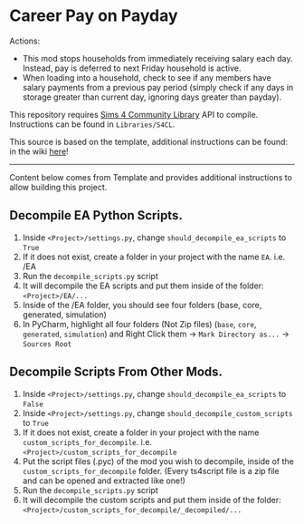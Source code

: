 # Career Pay on Payday

Actions:
* This mod stops households from immediately receiving salary each day. Instead, pay is deferred to next Friday
  household is active.
* When loading into a household, check to see if any members have salary payments from a previous pay period (simply 
  check if any days in storage greater than current day, ignoring days greater than payday).

This repository requires [Sims 4 Community Library](https://github.com/ColonolNutty/Sims4CommunityLibrary) API to 
compile. Instructions can be found in `Libraries/S4CL`.

This source is based on the template, additional instructions can be found: in the wiki 
[here](https://github.com/ColonolNutty/s4cl-template-project/wiki/Project-Setup)!

---
Content below comes from Template and provides additional instructions to allow building this project.

## Decompile EA Python Scripts.

1. Inside `<Project>/settings.py`, change `should_decompile_ea_scripts` to `True`
2. If it does not exist, create a folder in your project with the name `EA`. i.e. <Project>/EA
3. Run the `decompile_scripts.py` script
4. It will decompile the EA scripts and put them inside of the folder: `<Project>/EA/...`
5. Inside of the <Project>/EA folder, you should see four folders (base, core, generated, simulation)
6. In PyCharm, highlight all four folders (Not Zip files) (`base`, `core`, `generated`, `simulation`) and Right Click them -> `Mark Directory as...` -> `Sources Root`


## Decompile Scripts From Other Mods.

1. Inside `<Project>/settings.py`, change `should_decompile_ea_scripts` to `False`
2. Inside `<Project>/settings.py`, change `should_decompile_custom_scripts` to `True`
3. If it does not exist, create a folder in your project with the name `custom_scripts_for_decompile`. i.e. `<Project>/custom_scripts_for_decompile`
4. Put the script files (.pyc) of the mod you wish to decompile, inside of the `custom_scripts_for_decompile` folder. (Every ts4script file is a zip file and can be opened and extracted like one!)
5. Run the `decompile_scripts.py` script
6. It will decompile the custom scripts and put them inside of the folder: `<Project>/custom_scripts_for_decompile/_decompiled/...`